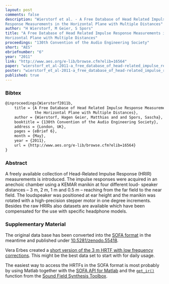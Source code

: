 ```yaml
---
layout: post
comments: false
description: "Wierstorf et al. - A Free Database of Head Related Impulse
Response Measurements in the Horizontal Plane with Multiple Distances"
author: "H Wierstorf, M Geier, S Spors"
title: "A Free Database of Head Related Impulse Response Measurements in the
Horizontal Plane with Multiple Distances"
proceedings: "130th Convention of the Audio Engineering Society"
short: "AES"
ebriefnumber: "6"
year: "2011"
link: "http://www.aes.org/e-lib/browse.cfm?elib=16564"
paper: "wierstorf_et_al-2011-a_free_database_of_head-related_impulse_response_measurements.pdf"
poster: "wierstorf_et_al-2011-a_free_database_of_head-related_impulse_response_measurements-poster.pdf"
published: true
---
```


### Bibtex

```latex
@inproceedings{Wierstorf2011b,
  	title = {A Free Database of Head Related Impulse Response Measurements in
             the Horizontal Plane with Multiple Distances},
    author = {Wierstorf, Hagen Geier, Matthias and and Spors, Sascha},
    booktitle = {130th Convention of the Audio Engineering Society},
    address = {London, UK},
    pages = {eBrief 6},
    month = {May},
    year = {2011},
    url = {http://www.aes.org/e-lib/browse.cfm?elib=16564}
}
```

### Abstract

A freely available collection of Head-Related Impulse Response (HRIR)
measurements is introduced. The impulse responses were acquired in an anechoic
chamber using a KEMAR manikin at four different loud- speaker distances – 3 m, 2
m, 1 m and 0.5 m – reaching from the far field to the near field. The
loudspeaker was positioned at ear height and the manikin was rotated with a
high-precision stepper motor in one degree increments. Besides the raw HRIRs
also datasets are available which have been compensated for the use with
specific headphone models.


### Supplementary Material

The original data base has been converted into the [SOFA
format](http://sofaconventions.org) in the meantime and published under
[10.5281/zenodo.55418](http://dx.doi.org/10.5281/zenodo.55418).

Vera Erbes created a [short version of the 3 m HRTF with low frequency
corrections](https://github.com/spatialaudio/lf-corrected-kemar-hrtfs). This
might be the best data set to start with for daily usage.

The easiest way to access the HRTFs in the SOFA format is most probably by using
Matlab together with the [SOFA API for
Matlab](https://github.com/sofacoustics/API_MO) and the
[`get_ir()`](https://github.com/sfstoolbox/sfs/blob/master/SFS_ir/get_ir.m)
function from the [Sound Field Synthesis
Toolbox](http://matlab.sfstoolbox.org/).
